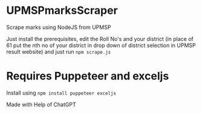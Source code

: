 # UPMSPmarksScraper
Scrape marks using NodeJS from UPMSP

Just install the prerequisites, edit the Roll No's and your district (in place of 61 put the nth no of your district in drop down of district selection in UPMSP result website) and just run ```npm scrape.js```

# Requires Puppeteer and exceljs
Install using ```npm install puppeteer exceljs```

Made with Help of ChatGPT
